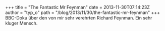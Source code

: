 +++
title = "The Fantastic Mr Feynman"
date = 2013-11-30T07:14:23Z
author = "typ_o"
path = "/blog/2013/11/30/the-fantastic-mr-feynman"
+++
BBC-Doku über den von mir sehr verehrten Richard Feynman. Ein sehr
kluger Mensch.
